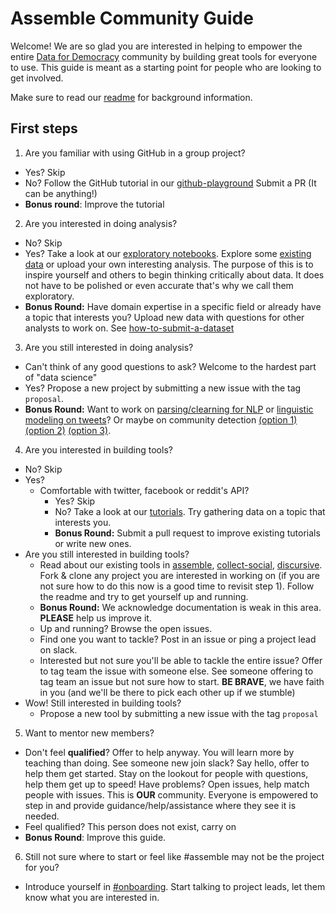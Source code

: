 # Assemble Community Guide
Welcome! We are so glad you are interested in helping to empower the entire [Data for Democracy](https://github.com/Data4Democracy/read-this-first) community by building great tools for everyone to use. This guide is meant as a starting point for people who are looking to get involved.

Make sure to read our [readme](https://github.com/Data4Democracy/assemble) for background information.

## First steps

1. Are you familiar with using GitHub in a group project?
  * Yes? Skip
  * No? Follow the GitHub tutorial in our [github-playground](https://github.com/Data4Democracy/github-playground) Submit a PR (It can be anything!)
  * **Bonus round**: Improve the tutorial
2. Are you interested in doing analysis?
  * No? Skip
  * Yes? Take a look at our [exploratory notebooks](https://github.com/Data4Democracy/assemble/tree/master/exploratory_notebooks). Explore some [existing data](https://github.com/Data4Democracy/assemble/tree/master/data) or upload your own interesting analysis. The purpose of this is to inspire yourself and others to begin thinking critically about data. It does not have to be polished or even accurate that's why we call them exploratory.
  * **Bonus Round:** Have domain expertise in a specific field or already have a topic that interests you? Upload new data with questions for other analysts to work on. See [how-to-submit-a-dataset](https://github.com/Data4Democracy/assemble/blob/master/data/how_to_submit_dataset.md)
3. Are you still interested in doing analysis?
  * Can't think of any good questions to ask? Welcome to the hardest part of "data science"
  * Yes? Propose a new project by submitting a new issue with the tag `proposal`.
  * **Bonus Round:** Want to work on [parsing/clearning for NLP](https://github.com/Data4Democracy/assemble/issues/25) or [linguistic modeling on tweets](https://github.com/Data4Democracy/assemble/issues/26)? Or maybe on community detection [(option 1)](https://github.com/Data4Democracy/assemble/issues/23) [(option 2)](https://github.com/Data4Democracy/assemble/issues/22) [(option 3)](https://github.com/Data4Democracy/assemble/issues/21).
4. Are you interested in building tools?
  * No? Skip
  * Yes?
    * Comfortable with twitter, facebook or reddit's API?
      * Yes? Skip
      * No? Take a look at our [tutorials](https://github.com/Data4Democracy/tutorials). Try gathering data on a topic that interests you.
      * **Bonus Round:** Submit a pull request to improve existing tutorials or write new ones.
  * Are you still interested in building tools?
    * Read about our existing tools in [assemble](https://github.com/Data4Democracy/assemble), [collect-social](https://github.com/Data4Democracy/collect-social), [discursive](https://github.com/Data4Democracy/discursive). Fork & clone any project you are interested in working on (if you are not sure how to do this now is a good time to revisit step 1). Follow the readme and try to get yourself up and running.
    * **Bonus Round:** We acknowledge documentation is weak in this area. **PLEASE** help us improve it.
    * Up and running? Browse the open issues.
    * Find one you want to tackle? Post in an issue or ping a project lead on slack.
    * Interested but not sure you'll be able to tackle the entire issue? Offer to tag team the issue with someone else. See someone offering to tag team an issue but not sure how to start. **BE BRAVE**, we have faith in you (and we'll be there to pick each other up if we stumble)
  * Wow! Still interested in building tools?
    * Propose a new tool by submitting a new issue with the tag `proposal`
5. Want to mentor new members?
  * Don't feel **qualified**? Offer to help anyway. You will learn more by teaching than doing. See someone new join slack? Say hello, offer to help them get started. Stay on the lookout for people with questions, help them get up to speed! Have problems? Open issues, help match people with issues. This is **OUR** community. Everyone is empowered to step in and provide guidance/help/assistance where they see it is needed.
  * Feel qualified? This person does not exist, carry on
  * **Bonus Round**: Improve this guide.
6. Still not sure where to start or feel like #assemble may not be the project for you?
  * Introduce yourself in [#onboarding]((https://datafordemocracy.slack.com/messages/assemble/)). Start talking to project leads, let them know what you are interested in.
